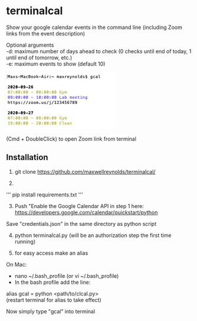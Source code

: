# terminalcal
Show your google calendar events in the command line (including Zoom links from the event description)

Optional arguments  
-d: maximum number of days ahead to check (0 checks until end of today, 1 until end of tomorrow, etc.)  
-e: maximum events to show (default 10)


![sample](img/sample.png)


(Cmd + DoubleClick) to open Zoom link from terminal



## Installation

1. git clone https://github.com/maxwellreynolds/terminalcal/

2. 
''' pip install requirements.txt '''

3. Push "Enable the Google Calendar API in step 1 here:
https://developers.google.com/calendar/quickstart/python

Save "credentials.json" in the same directory as python script

4. python terminalcal.py
(will be an authorization step the first time running)


5. for easy access make an alias

On Mac:

- nano ~/.bash_profile (or vi ~/.bash_profile)
- In the bash profile add the line:

alias gcal = python <path/to/clcal.py>  
(restart terminal for alias to take effect)



Now simply type "gcal" into terminal

